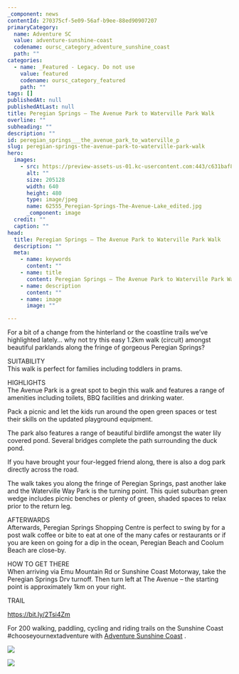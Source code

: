 ```yaml
---
_component: news
contentId: 270375cf-5e09-56af-b9ee-88ed90907207
primaryCategory:
  name: Adventure SC
  value: adventure-sunshine-coast
  codename: oursc_category_adventure_sunshine_coast
  path: ""
categories:
  - name: _Featured - Legacy. Do not use
    value: featured
    codename: oursc_category_featured
    path: ""
tags: []
publishedAt: null
publishedAtLast: null
title: Peregian Springs – The Avenue Park to Waterville Park Walk
overline: ""
subheading: ""
description: ""
id: peregian_springs___the_avenue_park_to_waterville_p
slug: peregian-springs-the-avenue-park-to-waterville-park-walk
hero:
  images:
    - src: https://preview-assets-us-01.kc-usercontent.com:443/c631baf8-1b46-001f-580c-d0001b68b4a8/580255ee-6312-442d-a767-448718134702/62555_Peregian-Springs-The-Avenue-Lake_edited.jpg
      alt: ""
      size: 205128
      width: 640
      height: 480
      type: image/jpeg
      name: 62555_Peregian-Springs-The-Avenue-Lake_edited.jpg
      _component: image
  credit: ""
  caption: ""
head:
  title: Peregian Springs – The Avenue Park to Waterville Park Walk
  description: ""
  meta:
    - name: keywords
      content: ""
    - name: title
      content: Peregian Springs – The Avenue Park to Waterville Park Walk
    - name: description
      content: ""
    - name: image
      image: ""

---
```

For a bit of a change from the hinterland or the coastline trails we’ve highlighted lately… why not try this easy 1.2km walk (circuit) amongst beautiful parklands along the fringe of gorgeous Peregian Springs?

SUITABILITY\
This walk is perfect for families including toddlers in prams.

HIGHLIGHTS\
The Avenue Park is a great spot to begin this walk and features a range of amenities including toilets, BBQ facilities and drinking water.

Pack a picnic and let the kids run around the open green spaces or test their skills on the updated playground equipment.

The park also features a range of beautiful birdlife amongst the water lily covered pond. Several bridges complete the path surrounding the duck pond.

If you have brought your four-legged friend along, there is also a dog park directly across the road.

The walk takes you along the fringe of Peregian Springs, past another lake and the Waterville Way Park is the turning point. This quiet suburban green wedge includes picnic benches or plenty of green, shaded spaces to relax prior to the return leg.

AFTERWARDS\
Afterwards, Peregian Springs Shopping Centre is perfect to swing by for a post walk coffee or bite to eat at one of the many cafes or restaurants or if you are keen on going for a dip in the ocean, Peregian Beach and Coolum Beach are close-by.

HOW TO GET THERE\
When arriving via Emu Mountain Rd or Sunshine Coast Motorway, take the Peregian Springs Drv turnoff. Then turn left at The Avenue – the starting point is approximately 1km on your right.

TRAIL

<https://bit.ly/2Tsi4Zm>


For 200 walking, paddling, cycling and riding trails on the Sunshine Coast #chooseyournextadventure with [Adventure Sunshine Coast](https://adventure.sunshinecoast.qld.gov.au/)
.

![](https://preview-assets-us-01.kc-usercontent.com:443/c631baf8-1b46-001f-580c-d0001b68b4a8/30da49f5-ae77-4485-bd16-63924954c754/62555_Peregian-Springs-The-Avenue-Playground_edited.jpg)

![](https://preview-assets-us-01.kc-usercontent.com:443/c631baf8-1b46-001f-580c-d0001b68b4a8/c876236b-be1d-421d-b3ed-116501fc7900/62555_Peregian-Springs-Waterville-Park-1_edited.jpg)
